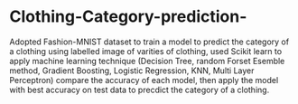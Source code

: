 # Clothing-Category-prediction-
Adopted Fashion-MNIST dataset to train a model to predict the category of a clothing using labelled image of varities of clothing, used Scikit learn to apply machine learning technique (Decision Tree, random Forset Esemble method, Gradient Boosting, Logistic Regression, KNN, Multi Layer Perceptron) compare the accuracy of each model, then apply the model with best accuracy on test data to  precdict the category of a clothing.
